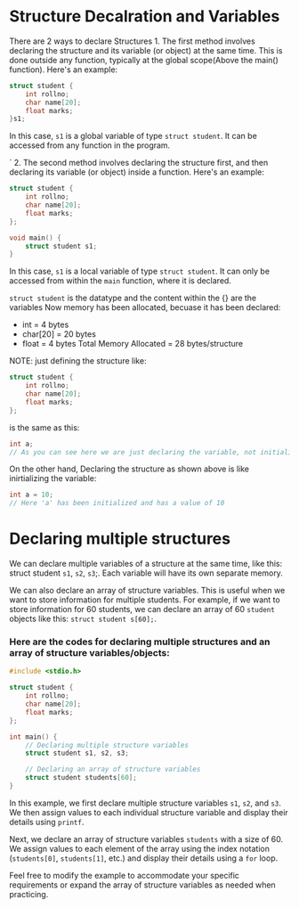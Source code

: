 # Structure Decalration and Variables

There are 2 ways to declare Structures
1. 
The first method involves declaring the structure and its variable (or object) at the same time. This is done outside any function, typically at the global scope(Above the main() function). Here's an example:
```c
struct student {
    int rollno;
    char name[20];
    float marks;
}s1;
```
In this case, `s1` is a global variable of type `struct student`. It can be accessed from any function in the program.

`
2. 
The second method involves declaring the structure first, and then declaring its variable (or object) inside a function. Here's an example:
```c
struct student {
    int rollno;
    char name[20];
    float marks;
};

void main() {
    struct student s1;
}
```
In this case, `s1` is a local variable of type `struct student`. It can only be accessed from within the `main` function, where it is declared.

`struct student` is the datatype and the content within the {} are the variables
Now memory has been allocated, becuase it has been declared:
- int = 4 bytes
- char[20] = 20 bytes
- float = 4 bytes
Total Memory Allocated  = 28 bytes/structure

NOTE: just defining the structure like: 
```c
struct student {
    int rollno;
    char name[20];
    float marks;
};
```
is the same as this:
```c
int a;
// As you can see here we are just declaring the variable, not initializing it
```

On the other hand, Declaring the structure as shown above is like inirtializing the variable:
```c
int a = 10;
// Here 'a' has been initialized and has a value of 10
```

# Declaring multiple structures
We can declare multiple variables of a structure at the same time, like this: struct student `s1`, `s2`, `s3`;. Each variable will have its own separate memory.

We can also declare an array of structure variables. This is useful when we want to store information for multiple students. For example, if we want to store information for 60 students, we can declare an array of 60 `student` objects like this: `struct student s[60];`.

### Here are the codes for declaring multiple structures and an array of structure variables/objects:

```c
#include <stdio.h>

struct student {
    int rollno;
    char name[20];
    float marks;
};

int main() {
    // Declaring multiple structure variables
    struct student s1, s2, s3;

    // Declaring an array of structure variables
    struct student students[60];
}
```

In this example, we first declare multiple structure variables `s1`, `s2`, and `s3`. We then assign values to each individual structure variable and display their details using `printf`.

Next, we declare an array of structure variables `students` with a size of 60. We assign values to each element of the array using the index notation (`students[0]`, `students[1]`, etc.) and display their details using a `for` loop.

Feel free to modify the example to accommodate your specific requirements or expand the array of structure variables as needed when practicing.
